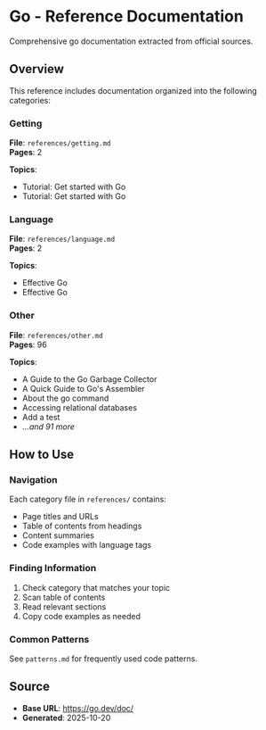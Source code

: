 # Go - Reference Documentation

Comprehensive go documentation extracted from official sources.

## Overview

This reference includes documentation organized into the following categories:

### Getting

**File**: `references/getting.md`  
**Pages**: 2

**Topics**:
- Tutorial: Get started with Go
- Tutorial: Get started with Go

### Language

**File**: `references/language.md`  
**Pages**: 2

**Topics**:
- Effective Go
- Effective Go

### Other

**File**: `references/other.md`  
**Pages**: 96

**Topics**:
- A Guide to the Go Garbage Collector
- A Quick Guide to Go's Assembler
- About the go command
- Accessing relational databases
- Add a test
- *...and 91 more*


## How to Use

### Navigation
Each category file in `references/` contains:
- Page titles and URLs
- Table of contents from headings
- Content summaries
- Code examples with language tags

### Finding Information
1. Check category that matches your topic
2. Scan table of contents
3. Read relevant sections
4. Copy code examples as needed

### Common Patterns
See `patterns.md` for frequently used code patterns.

## Source

- **Base URL**: https://go.dev/doc/
- **Generated**: 2025-10-20
